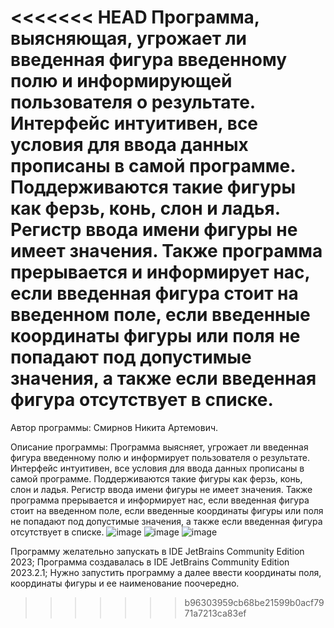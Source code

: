 <<<<<<< HEAD
Программа, выясняющая, угрожает ли введенная фигура введенному полю и информирующей пользователя о результате. 
Интерфейс интуитивен, все условия для ввода данных прописаны в самой программе. Поддерживаются такие фигуры как ферзь, конь, слон и ладья. Регистр ввода имени фигуры не имеет значения. Также программа прерывается и информирует нас, если введенная фигура стоит на введенном поле, если введенные координаты фигуры или поля не попадают под допустимые значения, а также если введенная фигура отсутствует в списке.
=======
Автор программы: Смирнов Никита Артемович.

Описание программы:
Программа выясняет, угрожает ли введенная фигура введенному полю и информирует пользователя о результате. Интерфейс интуитивен, все условия для ввода данных прописаны в самой программе. Поддерживаются такие фигуры как ферзь, конь, слон и ладья. Регистр ввода имени фигуры не имеет значения. Также программа прерывается и информирует нас, если введенная фигура стоит на введенном поле, если введенные координаты фигуры или поля не попадают под допустимые значения, а также если введенная фигура отсутствует в списке.
![image](https://github.com/timinius/lab3/assets/69468245/c0c62a67-93cb-4cf9-ae3f-51b35ed49f2e)
![image](https://github.com/timinius/lab3/assets/69468245/fe9b856f-22af-4907-a94c-981686723716)
![image](https://github.com/timinius/lab3/assets/69468245/8c232aac-0818-4bf0-bc55-a0f9c1153bad)

Программу желательно запускать в IDE JetBrains Community Edition 2023;
Программa создавалась в IDE JetBrains Community Edition 2023.2.1;
Нужно запустить программу а далее ввести координаты поля, координаты фигуры и ее наименование поочередно.

>>>>>>> b96303959cb68be21599b0acf7971a7213ca83ef
